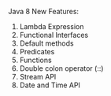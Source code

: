 Java 8 New Features:
1) Lambda Expression
2) Functional Interfaces
3) Default methods
4) Predicates
5) Functions
6) Double colon operator (::)
7) Stream API
8) Date and Time API

